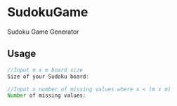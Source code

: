 # SudokuGame
Sudoku Game Generator

## Usage
```java
//Input m x m board size
Size of your Sudoku board: 

//Input x number of missing values where x < (m x m)
Number of missing values: 
```